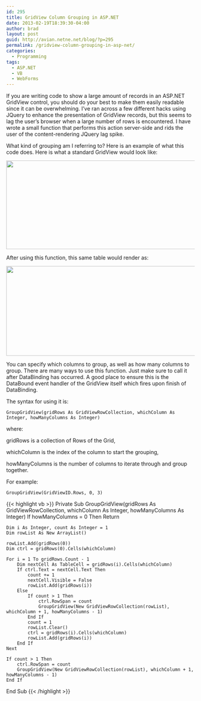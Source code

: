 ```yaml
---
id: 295
title: GridView Column Grouping in ASP.NET
date: 2013-02-19T18:39:30-04:00
author: brad
layout: post
guid: http://avian.netne.net/blog/?p=295
permalink: /gridview-column-grouping-in-asp-net/
categories:
  - Programming
tags:
  - ASP.NET
  - VB
  - WebForms
---
```

If you are writing code to show a large amount of records in an ASP.NET GridView control, you should do your best to make them easily readable since it can be overwhelming. I’ve ran across a few different hacks using JQuery to enhance the presentation of GridView records, but this seems to lag the user’s browser when a large number of rows is encountered. I have wrote a small function that performs this action server-side and rids the user of the content-rendering JQuery lag spike.

What kind of grouping am I referring to? Here is an example of what this code does. Here is what a standard GridView would look like:

<img class="alignnone size-full wp-image-299" title="before" src="/images/2013/02/before.png" alt="" width="536" height="236" srcset="/images/2013/02/before.png 536w, /images/2013/02/before-300x132.png 300w" sizes="(max-width: 536px) 100vw, 536px" />

After using this function, this same table would render as:

<img class="alignnone size-full wp-image-300" title="after" src="/images/2013/02/after.png" alt="" width="530" height="239" srcset="/images/2013/02/after.png 530w, /images/2013/02/after-300x135.png 300w" sizes="(max-width: 530px) 100vw, 530px" />

You can specify which columns to group, as well as how many columns to group. There are many ways to use this function. Just make sure to call it after DataBinding has occurred. A good place to ensure this is the DataBound event handler of the GridView itself which fires upon finish of DataBinding.

The syntax for using it is:

`GroupGridView(gridRows As GridViewRowCollection, whichColumn As Integer, howManyColumns As Integer)`

where:

gridRows is a collection of Rows of the Grid,

whichColumn is the index of the column to start the grouping,

howManyColumns is the number of columns to iterate through and group together.

For example:

`GroupGridView(GridViewID.Rows, 0, 3)`

{{< highlight vb >}}
Private Sub GroupGridView(gridRows As GridViewRowCollection, whichColumn As Integer, howManyColumns As Integer)
    If howManyColumns = 0 Then Return

    Dim i As Integer, count As Integer = 1
    Dim rowList As New ArrayList()

    rowList.Add(gridRows(0))
    Dim ctrl = gridRows(0).Cells(whichColumn)

    For i = 1 To gridRows.Count - 1
        Dim nextCell As TableCell = gridRows(i).Cells(whichColumn)
        If ctrl.Text = nextCell.Text Then
            count += 1
            nextCell.Visible = False
            rowList.Add(gridRows(i))
        Else
            If count > 1 Then
                ctrl.RowSpan = count
                GroupGridView(New GridViewRowCollection(rowList), whichColumn + 1, howManyColumns - 1)
            End If
            count = 1
            rowList.Clear()
            ctrl = gridRows(i).Cells(whichColumn)
            rowList.Add(gridRows(i))
        End If
    Next

    If count > 1 Then
        ctrl.RowSpan = count
        GroupGridView(New GridViewRowCollection(rowList), whichColumn + 1, howManyColumns - 1)
    End If
End Sub
{{< /highlight >}}
